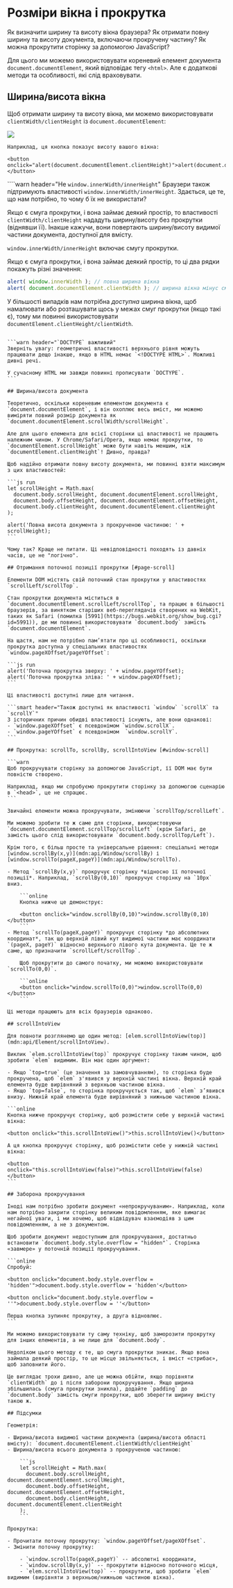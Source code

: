 # Розміри вікна і прокрутка

Як визначити ширину та висоту вікна браузера? Як отримати повну ширину та висоту документа, включаючи прокручену частину? Як можна прокрутити сторінку за допомогою JavaScript?

Для цього ми можемо використовувати кореневий елемент документа `document.documentElement`, який відповідає тегу `<html>`. Але є додаткові методи та особливості, які слід враховувати.

## Ширина/висота вікна

Щоб отримати ширину та висоту вікна, ми можемо використовувати `clientWidth/clientHeight` із `document.documentElement`:

![](document-client-width-height.svg)

```online
Наприклад, ця кнопка показує висоту вашого вікна:

<button onclick="alert(document.documentElement.clientHeight)">alert(document.documentElement.clientHeight)</button>
```

````warn header="Не `window.innerWidth/innerHeight`"
Браузери також підтримують властивості `window.innerWidth/innerHeight`. Здається, це те, що нам потрібно, то чому б їх не використати?

Якщо є смуга прокрутки, і вона займає деякий простір, то властивості `clientWidth/clientHeight` нададуть ширину/висоту без прокрутки (віднявши її). Інакше кажучи, вони повертають ширину/висоту видимої частини документа, доступної для вмісту.

`window.innerWidth/innerHeight` включає смугу прокрутки.

Якщо є смуга прокрутки, і вона займає деякий простір, то ці два рядки покажуть різні значення:
```js run
alert( window.innerWidth ); // повна ширина вікна
alert( document.documentElement.clientWidth ); // ширина вікна мінус смуга прокрутки
```

У більшості випадків нам потрібна *доступна* ширина вікна, щоб намалювати або розташувати щось у межах смуг прокрутки (якщо такі є), тому ми повинні використовувати `documentElement.clientHeight/clientWidth`.
````

```warn header="`DOCTYPE` важливий"
Зверніть увагу: геометричні властивості верхнього рівня можуть працювати дещо інакше, якщо в HTML немає `<!DOCTYPE HTML>`. Можливі дивні речі.

У сучасному HTML ми завжди повинні прописувати `DOCTYPE`.
```

## Ширина/висота документа

Теоретично, оскільки кореневим елементом документа є `document.documentElement`, і він охоплює весь вміст, ми можемо виміряти повний розмір документа як `document.documentElement.scrollWidth/scrollHeight`.

Але для цього елемента для всієї сторінки ці властивості не працюють належним чином. У Chrome/Safari/Opera, якщо немає прокрутки, то `documentElement.scrollHeight` може бути навіть меншим, ніж `documentElement.clientHeight`! Дивно, правда?

Щоб надійно отримати повну висоту документа, ми повинні взяти максимум з цих властивостей:

```js run
let scrollHeight = Math.max(
  document.body.scrollHeight, document.documentElement.scrollHeight,
  document.body.offsetHeight, document.documentElement.offsetHeight,
  document.body.clientHeight, document.documentElement.clientHeight
);

alert('Повна висота документа з прокрученою частиною: ' + scrollHeight);
```

Чому так? Краще не питати. Ці невідповідності походять із давніх часів, це не "логічно".

## Отримання поточної позиції прокрутки [#page-scroll]

Елементи DOM містять свій поточний стан прокрутки у властивостях `scrollLeft/scrollTop`.

Стан прокрутки документа міститься в `document.documentElement.scrollLeft/scrollTop`, та працює в більшості браузерів, за винятком старіших веб-переглядачів створених на WebKit, таких як Safari (помилка [5991](https://bugs.webkit.org/show_bug.cgi?id=5991)), де ми повинні використовувати `document.body` замість `document.documentElement`.

На щастя, нам не потрібно пам’ятати про ці особливості, оскільки прокрутка доступна у спеціальних властивостях `window.pageXOffset/pageYOffset`:

```js run
alert('Поточна прокрутка зверху: ' + window.pageYOffset);
alert('Поточна прокрутка зліва: ' + window.pageXOffset);
```

Ці властивості доступні лише для читання.

```smart header="Також доступні як властивості `window` `scrollX` та `scrollY`"
З історичних причин обидві властивості існують, але вони однакові:
- `window.pageXOffset` є псевдонімом `window.scrollX`.
- `window.pageYOffset` є псевдонімом  `window.scrollY`.
```

## Прокрутка: scrollTo, scrollBy, scrollIntoView [#window-scroll]

```warn
Щоб прокручувати сторінку за допомогою JavaScript, її DOM має бути повністю створено.

Наприклад, якщо ми спробуємо прокрутити сторінку за допомогою сценарію в `<head>`, це не спрацює.
```

Звичайні елементи можна прокручувати, змінюючи `scrollTop/scrollLeft`.

Ми можемо зробити те ж саме для сторінки, використовуючи `document.documentElement.scrollTop/scrollLeft` (крім Safari, де замість цього слід використовувати `document.body.scrollTop/Left`).

Крім того, є більш просте та універсальне рішення: спеціальні методи [window.scrollBy(x,y)](mdn:api/Window/scrollBy) і [window.scrollTo(pageX,pageY)](mdn:api/Window/scrollTo).

- Метод `scrollBy(x,y)` прокручує сторінку *відносно її поточної позиції*. Наприклад, `scrollBy(0,10)` прокручує сторінку на `10px` вниз.

    ```online
    Кнопка нижче це демонструє:

    <button onclick="window.scrollBy(0,10)">window.scrollBy(0,10)</button>
    ```
- Метод `scrollTo(pageX,pageY)` прокручує сторінку *до абсолютних координат*, так що верхній лівий кут видимої частини має координати `(pageX, pageY)` відносно верхнього лівого кута документа. Це те ж саме, що призначити `scrollLeft/scrollTop`.

    Щоб прокрутити до самого початку, ми можемо використовувати `scrollTo(0,0)`.

    ```online
    <button onclick="window.scrollTo(0,0)">window.scrollTo(0,0)</button>
    ```

Ці методи працюють для всіх браузерів однаково.

## scrollIntoView

Для повноти розглянемо ще один метод: [elem.scrollIntoView(top)](mdn:api/Element/scrollIntoView).

Виклик `elem.scrollIntoView(top)` прокручує сторінку таким чином, щоб зробити `elem` видимим. Він має один аргумент:

- Якщо `top=true` (це значення за замовчуванням), то сторінка буде прокручена, щоб `elem` з'явився у верхній частині вікна. Верхній край елемента буде вирівняний з верхньою частиною вікна.
- Якщо `top=false`, то сторінка прокручується так, щоб `elem` з’явився внизу. Нижній край елемента буде вирівняний з нижньою частиною вікна.

```online
Кнопка нижче прокручує сторінку, щоб розмістити себе у верхній частині вікна:

<button onclick="this.scrollIntoView()">this.scrollIntoView()</button>

А ця кнопка прокручує сторінку, щоб розмістити себе у нижній частині вікна:

<button onclick="this.scrollIntoView(false)">this.scrollIntoView(false)</button>
```

## Заборона прокручування

Іноді нам потрібно зробити документ «непрокручуваним». Наприклад, коли нам потрібно закрити сторінку великим повідомленням, яке вимагає негайної уваги, і ми хочемо, щоб відвідувач взаємодіяв з цим повідомленням, а не з документом.

Щоб зробити документ недоступним для прокручування, достатньо встановити `document.body.style.overflow = "hidden"`. Сторінка «завмере» у поточній позиції прокручування.

```online
Спробуй:

<button onclick="document.body.style.overflow = 'hidden'">document.body.style.overflow = 'hidden'</button>

<button onclick="document.body.style.overflow = ''">document.body.style.overflow = ''</button>

Перша кнопка зупиняє прокрутку, а друга відновлює.
```

Ми можемо використовувати ту саму техніку, щоб заморозити прокрутку для інших елементів, а не лише для `document.body`.

Недоліком цього методу є те, що смуга прокрутки зникає. Якщо вона займала деякий простір, то це місце звільняється, і вміст «стрибає», щоб заповнити його.

Це виглядає трохи дивно, але це можна обійти, якщо порівняти `clientWidth` до і після заборони прокручування. Якщо ширина збільшилась (смуга прокрутки зникла), додайте `padding` до `document.body` замість смуги прокрутки, щоб зберегти ширину вмісту такою ж.

## Підсумки

Геометрія:

- Ширина/висота видимої частини документа (ширина/висота області вмісту): `document.documentElement.clientWidth/clientHeight`
- Ширина/висота всього документа з прокрученою частиною:

    ```js
    let scrollHeight = Math.max(
      document.body.scrollHeight, document.documentElement.scrollHeight,
      document.body.offsetHeight, document.documentElement.offsetHeight,
      document.body.clientHeight, document.documentElement.clientHeight
    );
    ```

Прокрутка:

- Прочитати поточну прокрутку: `window.pageYOffset/pageXOffset`.
- Змінити поточну прокрутку:

    - `window.scrollTo(pageX,pageY)` -- абсолютні координати,
    - `window.scrollBy(x,y)` -- прокрутити відносно поточного місця,
    - `elem.scrollIntoView(top)` -- прокрутити, щоб зробити `elem` видимим (вирівняти з верхньою/нижньою частиною вікна).
